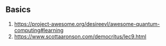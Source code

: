 ## Basics
1. https://project-awesome.org/desireevl/awesome-quantum-computing#learning
2. https://www.scottaaronson.com/democritus/lec9.html
